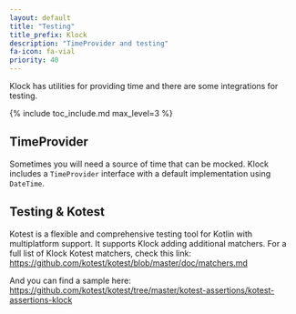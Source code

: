 ```yaml
---
layout: default
title: "Testing"
title_prefix: Klock
description: "TimeProvider and testing"
fa-icon: fa-vial
priority: 40
---
```


Klock has utilities for providing time and there are some integrations for testing.

{% include toc_include.md max_level=3 %}

## TimeProvider

Sometimes you will need a source of time that can be mocked. Klock includes a `TimeProvider` interface with a default implementation using `DateTime`.

## Testing & Kotest

Kotest is a flexible and comprehensive testing tool for Kotlin with multiplatform support.
It supports Klock adding additional matchers. For a full list of Klock Kotest matchers, check this link:
<https://github.com/kotest/kotest/blob/master/doc/matchers.md>

And you can find a sample here: <https://github.com/kotest/kotest/tree/master/kotest-assertions/kotest-assertions-klock>

